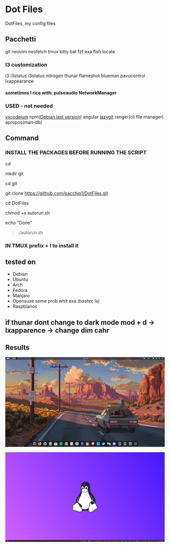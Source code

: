 # Dot Files
DotFiles, my config files

## Pacchetti
git neovim neofetch tmux kitty bat fzf exa fish locate

### I3 customization
i3 i3status i3status nitrogen thunar flameshot blueman  pavucontrol lxappearance
#### sometimes I rice with: pulseaudio NetworkManager

### USED - not needed
[vscodeium](https://vscodium.com/) npm([Debian last version](https://deb.nodesource.com/)) angular [lazygit](https://github.com/jesseduffield/lazygit) ranger(cli file manager) apropos(man-db)

## Command

### INSTALL THE PACKAGES BEFORE RUNNING THE SCRIPT
cd

mkdir git

cd git

git clone <https://github.com/pacchio1/DotFiles.git>

cd DotFiles

chmod +x autorun.sh

echo "Done"

> ./autorun.sh

### IN TMUX prefix + I to install it

## tested on
- Debian
- Ubuntu
- Arch
- Fedora
- Manjaro
- Opensuse some prob whit exa (bashrc ls)
- Raspbianos

## if thunar dont change to dark mode mod + d -> lxapparence -> change dim cahr

## Results

![Gnome Result](.other/resultGnome.png)

![I3 Result](.other/resultI3.png)

